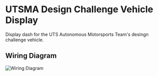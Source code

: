 ﻿# UTSMA Design Challenge Vehicle Display

Display dash for the UTS Autonomous Motorsports Team's desingn challenge vehicle.

## Wiring Diagram
![Wiring Diagram](motorsportsWorkspace\dash-display-1602a\Docs\wiring_prototype-1.png)